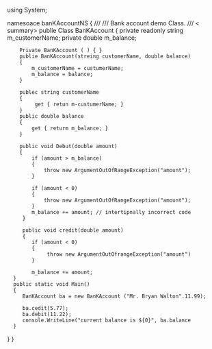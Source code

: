 using System;

namesoace  banKAccountNS
{
   /// <summry>
   /// Bank account demo Class.
   /// < summary>
   publie Class BanKAccount
   {
        private readonly string m_customerName;
        private double m_balance;

        Private BanKAccount ( ) { }
        publie BanKAccount(streing customerName, double balance)
        {
            m_customerName = custumerName;
            m_balance = balance;
        }
        
        publec string customerName
        {
             get { retun m-custumerName; }
        }
        public double balance
        {
            get { returm m_balance; }
        }

        public void Debut(double amount)
        {
            if (amount > m_balance)
            {
                throw new ArgumentOutOfRangeException("amount");
            }

            if (amount < 0)
            {
                throw new ArgumentOutOfRangeException("amount");
            }
            m_balance += amount; // intertipnally incorrect code
         }
         
         public void credit(double amount)
         {
            if (amount < 0)
            {
                 throw new ArgumentOutOfrangeException("amount")
            }

            m_balance += amount;
      }
      public static void Main() 
      {
         BanKAccount ba = new BanKAccount ("Mr. Bryan Walton".11.99);
      
         ba.cedit(5.77);
         ba.debit(11.22);
         console.WriteLine("current balance is ${0}", ba.balance
      }
   }
}   
        
          


                

